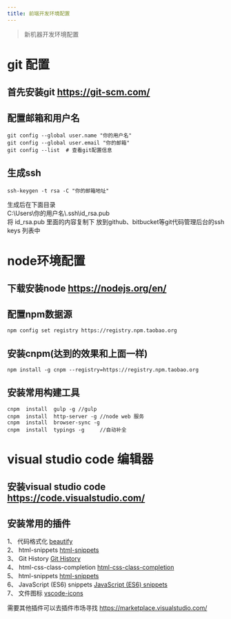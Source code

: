 ```yaml
---
title: 前端开发环境配置
---
```


> 新机器开发环境配置


# git 配置

## 首先安装git https://git-scm.com/

## 配置邮箱和用户名

``` shell
git config --global user.name "你的用户名"
git config --global user.email "你的邮箱"
git config --list  # 查看git配置信息

```

## 生成ssh

``` 
ssh-keygen -t rsa -C "你的邮箱地址"

```
生成后在下面目录  
C:\Users\你的用户名\\.ssh\id_rsa.pub  
将 id_rsa.pub 里面的内容复制下 放到github、bitbucket等git代码管理后台的ssh keys 列表中

# node环境配置

## 下载安装node https://nodejs.org/en/

## 配置npm数据源

```
npm config set registry https://registry.npm.taobao.org 

```

## 安装cnpm(达到的效果和上面一样)

```
npm install -g cnpm --registry=https://registry.npm.taobao.org

```

## 安装常用构建工具
 
``` shell
cnpm  install  gulp -g //gulp
cnpm  install  http-server -g //node web 服务
cnpm  install  browser-sync -g  
cnpm  install  typings -g     //自动补全

```

# visual studio code 编辑器

##  安装visual studio  code https://code.visualstudio.com/

## 安装常用的插件

1、 代码格式化 [beautify](https://marketplace.visualstudio.com/items?itemName=HookyQR.beautify)  
2、 html-snippets [html-snippets](https://marketplace.visualstudio.com/items?itemName=abusaidm.html-snippets)  
3、 Git History [ Git History](https://marketplace.visualstudio.com/items?itemName=donjayamanne.githistory)  
4、 html-css-class-completion [ html-css-class-completion](https://marketplace.visualstudio.com/items?itemName=Zignd.html-css-class-completion)  
5、 html-snippets [html-snippets](https://marketplace.visualstudio.com/items?itemName=abusaidm.html-snippets)  
6、 JavaScript (ES6) snippets [JavaScript (ES6) snippets](https://marketplace.visualstudio.com/items?itemName=abusaidm.html-snippets)  
7、 文件图标 [vscode-icons](https://marketplace.visualstudio.com/items?itemName=robertohuertasm.vscode-icons)  

需要其他插件可以去插件市场寻找 https://marketplace.visualstudio.com/